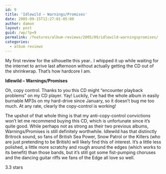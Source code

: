 ```yaml
---
id: 9
title: 'Idlewild – Warnings/Promises'
date: 2005-09-15T12:27:01-05:00
author: damon
layout: post
guid: /wp/?p=9
permalink: /features/album-reviews/2005/09/idlewild-warningspromises/
categories:
  - album reviews
---
```

My first review for the silhouette this year.. I whipped it up while waiting for the internet to arrive last afternoon without actually getting the CD out of the shrinkwrap. That’s how hardcore I am.

**Idlewild – Warnings/Promises**

Oh, copy control. Thanks to you this CD might “encounter playback problems” on my CD player. Yay! Luckily, I’ve had the whole album in easily burnable MP3s on my hard-drive since January, so it doesn’t bug me too much. At any rate, clearly the copy-control is working!

The upshot of that whole thing is that my anti-copy-control convictions won’t let me recommend buying this CD, which is unfortunate since it’s quite good. While perhaps not as strong as their two previous albums, Warnings/Promises is still definitely worthwhile. Idlewild has that distinctly Britrock sound, so fans of British Sea Power, Snow Patrol or the Killers (who are just pretending to be British) will likely find this of interest. It’s a little less polished, a little more scratchy and rough around the edges (which works to its benefit) than those bands, but it’s still got some fist-pumping choruses and the dancing guitar riffs we fans of the Edge all love so well.

3.3 stars